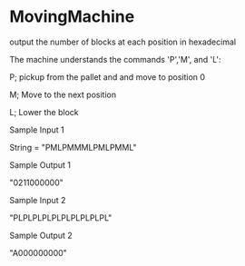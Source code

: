 # MovingMachine
output the number of blocks at each position in hexadecimal 


The machine understands the commands 'P','M', and 'L':

P; pickup from the pallet and and move to position 0

M; Move to the next position

L; Lower the block


Sample Input 1

String = "PMLPMMMLPMLPMML"

Sample Output 1

"0211000000"

Sample Input 2

"PLPLPLPLPLPLPLPLPLPL"

Sample Output 2

"A000000000"


